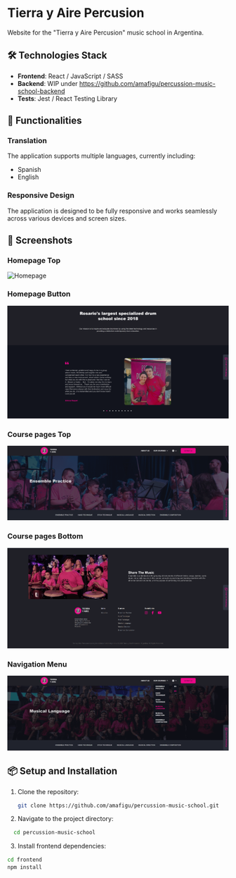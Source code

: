 # Tierra y Aire Percusion

Website for the "Tierra y Aire Percusion" music school in Argentina.

## 🛠️ Technologies Stack

- **Frontend**: React / JavaScript / SASS
- **Backend**: WIP under https://github.com/amafigu/percussion-music-school-backend
- **Tests**: Jest / React Testing Library

## 🌟 Functionalities

### Translation

The application supports multiple languages, currently including:

- Spanish
- English

### Responsive Design

The application is designed to be fully responsive and works seamlessly across various devices and screen sizes.

## 📸 Screenshots

### Homepage Top

![Homepage](frontend/public/assets/readmeHomepageTop.png)

### Homepage Button

![Homepage](frontend/public/assets/readmeHomepageBottom.png)

### Course pages Top

![Course pages](frontend/public/assets/readmeCoursePageTop.png)

### Course pages Bottom

![Course pages](frontend/public/assets/readmeCoursePageBottom.png)

### Navigation Menu

![Navigation Menu](frontend/public/assets/readmeOptions.png)

## 📦 Setup and Installation

1. Clone the repository:
   ```sh
   git clone https://github.com/amafigu/percussion-music-school.git
   ```
2. Navigate to the project directory:

```sh
  cd percussion-music-school
```

3. Install frontend dependencies:

```sh
cd frontend
npm install
```
